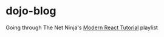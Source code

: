 # dojo-blog
Going through The Net Ninja's [Modern React Tutorial](youtube.com/playlist?list=PL4cUxeGkcC9gZD-Tvwfod2gaISzfRiP9d) playlist
